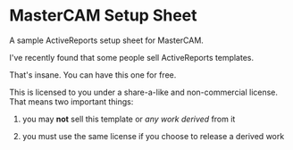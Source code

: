 # MasterCAM Setup Sheet
A sample ActiveReports setup sheet for MasterCAM.

I've recently found that some people sell ActiveReports templates. 

That's insane. You can have this one for free.

This is licensed to you under a share-a-like and non-commercial license. That means two important things:

1) you may <b>not</b> sell this template or <i>any work derived</i> from it

2) you must use the same license if you choose to release a derived work
